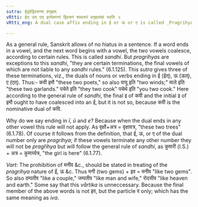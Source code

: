 ```yaml
---
sutra: ईदूदेद्विवचनम् प्रगृह्यम्
vRtti: ईत् उत् एत् इत्येवमन्तं द्विवचनं शब्दरूपं प्रगृह्यसंज्ञं भवति ॥
vRtti_eng: A dual case affix ending in ई or ऊ or ए is called _Pragrihya_, or excepted vowels which do not admit of _sandhi_ or conjunction.

---
```

As a general rule, Sanskrit allows of no hiatus in a sentence. If a word ends in a vowel, and the next word begins with a vowel, the two vowels coalesce, according to certain rules. This is called _sandhi_. But _pragrihyas_ are exceptions to this _sandhi_, "they are certain terminations, the final vowels of which are not liable to any _sandhi_ rules." (6.1.125). This _sutra_ gives three of these terminations, viz., the duals of nouns or verbs ending in ई (ईत्), ऊ (ऊत्), ए (एत्). Thus:- कवी इमौ "these two poets," so also वायू इति "two winds;" माले इति "these two garlands." पचेते इति "they two cook" पचेथे इति "you two cook." Here according to the general rule of _sandhi_, the final इ of कवी and the initial इ of इमौ ought to have coalesced into an ई, but it is not so, because कवी is the nominative dual of कवि.

Why do we say ending in _ī_, _ū_ and _e_? Because when the dual ends in any other vowel this rule will not apply. As वृक्षौ+अत्र = वृक्षावत्र, "these two trees" (6.1.78). Of course it follows from the definition, that ई, ऊ, or ए of the dual number only are _pragrihya_; if these vowels terminate any other number they will not be _pragřihya_ but will follow the general rule of _sandhi_, as कुमारी (I.S.) + अत्र = कुमार्य्यत्र, "the girl is here" (6.1.77).

_Vart_: The prohibition of मनीव &c., should be stated in treating of the _pragrihya_ nature of ई, ऊ &c. Thus मनी (two gems) + इव = मनीव "like two gems". So also दम्पतीव "like a couple," जम्पतीव "like man and wife," रोदसीव "like heaven and earth." Some say that this _vårtika_ is unneccessary. Because the final member of the above words is not इव, but the particle व only; which has the same meaning as _iva_.